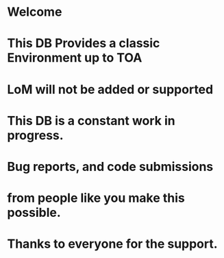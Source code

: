 # Welcome
# This DB Provides a classic Environment up to TOA
# LoM will not be added or supported
# This DB is a constant work in progress.
#
# Bug reports, and code submissions
# from people like you make this possible.
# Thanks to everyone for the support.
#